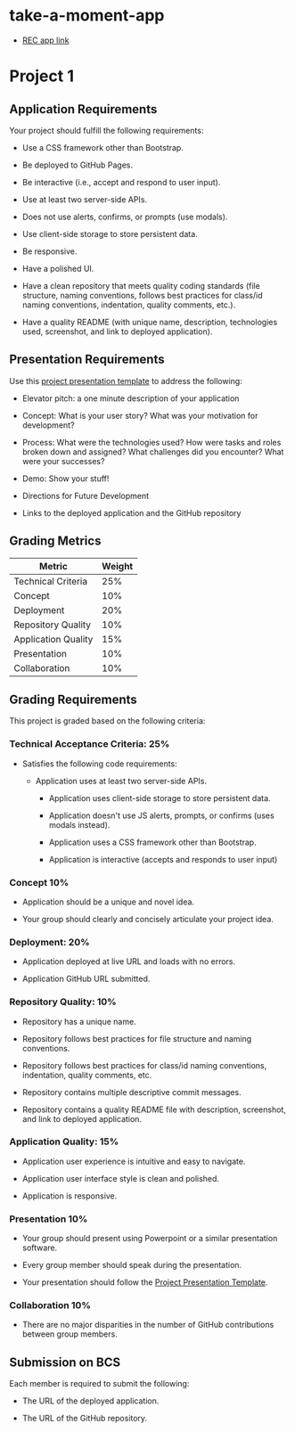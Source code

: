 # take-a-moment-app

- [REC app link](https://jimbopulos.github.io/rec-app/)

# Project 1

## Application Requirements

Your project should fulfill the following requirements:

- Use a CSS framework other than Bootstrap.

- Be deployed to GitHub Pages.

- Be interactive (i.e., accept and respond to user input).

- Use at least two server-side APIs.

- Does not use alerts, confirms, or prompts (use modals).

- Use client-side storage to store persistent data.
- Be responsive.

- Have a polished UI.

- Have a clean repository that meets quality coding standards (file structure, naming conventions, follows best practices for class/id naming conventions, indentation, quality comments, etc.).

- Have a quality README (with unique name, description, technologies used, screenshot, and link to deployed application).

## Presentation Requirements

Use this [project presentation template](https://docs.google.com/presentation/d/1_u8TKy5zW5UlrVQVnyDEZ0unGI2tjQPDEpA0FNuBKAw/edit?usp=sharing) to address the following:

- Elevator pitch: a one minute description of your application

- Concept: What is your user story? What was your motivation for development?

- Process: What were the technologies used? How were tasks and roles broken down and assigned? What challenges did you encounter? What were your successes?

- Demo: Show your stuff!

- Directions for Future Development

- Links to the deployed application and the GitHub repository

## Grading Metrics

| Metric              | Weight |
| ------------------- | ------ |
| Technical Criteria  | 25%    |
| Concept             | 10%    |
| Deployment          | 20%    |
| Repository Quality  | 10%    |
| Application Quality | 15%    |
| Presentation        | 10%    |
| Collaboration       | 10%    |

## Grading Requirements

This project is graded based on the following criteria:

### Technical Acceptance Criteria: 25%

- Satisfies the following code requirements:

  - Application uses at least two server-side APIs.

    - Application uses client-side storage to store persistent data.

    - Application doesn't use JS alerts, prompts, or confirms (uses modals instead).

    - Application uses a CSS framework other than Bootstrap.

    - Application is interactive (accepts and responds to user input)

### Concept 10%

- Application should be a unique and novel idea.

- Your group should clearly and concisely articulate your project idea.

### Deployment: 20%

- Application deployed at live URL and loads with no errors.

- Application GitHub URL submitted.

### Repository Quality: 10%

- Repository has a unique name.

- Repository follows best practices for file structure and naming conventions.

- Repository follows best practices for class/id naming conventions, indentation, quality comments, etc.

- Repository contains multiple descriptive commit messages.

- Repository contains a quality README file with description, screenshot, and link to deployed application.

### Application Quality: 15%

- Application user experience is intuitive and easy to navigate.

- Application user interface style is clean and polished.

- Application is responsive.

### Presentation 10%

- Your group should present using Powerpoint or a similar presentation software.

- Every group member should speak during the presentation.

- Your presentation should follow the [Project Presentation Template](https://docs.google.com/presentation/d/1_u8TKy5zW5UlrVQVnyDEZ0unGI2tjQPDEpA0FNuBKAw/edit?usp=sharing).

### Collaboration 10%

- There are no major disparities in the number of GitHub contributions between group members.

## Submission on BCS

Each member is required to submit the following:

- The URL of the deployed application.

- The URL of the GitHub repository.
